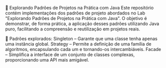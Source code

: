 🚀 Explorando Padrões de Projetos na Prática com Java
Este repositório contém implementações dos padrões de projeto abordados no Lab "Explorando Padrões de Projetos na Prática com Java". O objetivo é demonstrar, de forma prática, a aplicação desses padrões utilizando Java puro, facilitando a compreensão e reutilização em projetos reais.

📌 Padrões explorados:
Singleton – Garante que uma classe tenha apenas uma instância global.
Strategy – Permite a definição de uma família de algoritmos, encapsulando cada um e tornando-os intercambiáveis.
Facade – Simplifica a interface de um conjunto de classes complexas, proporcionando uma API mais amigável.
